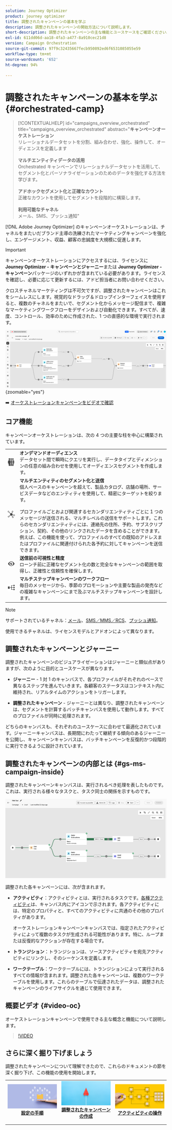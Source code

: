 ```yaml
---
solution: Journey Optimizer
product: journey optimizer
title: 調整されたキャンペーンの基本を学ぶ
description: 調整されたキャンペーンの開始方法について説明します。
short-description: 調整されたキャンペーンの主な機能とユースケースをご確認ください。
exl-id: 611dd06d-aa18-4fa3-a477-8a910cec21d8
version: Campaign Orchestration
source-git-commit: 97f9c32435667fecb950892ed6f6531085055e59
workflow-type: tm+mt
source-wordcount: '652'
ht-degree: 94%

---
```



# 調整されたキャンペーンの基本を学ぶ {#orchestrated-camp}

>[!CONTEXTUALHELP]
>id="campaigns_overview_orchestrated"
>title="campaigns_overview_orchestrated"
>abstract="<b>キャンペーンオーケストレーション</b><br/>リレーショナルデータセットを分割、組み合わせ、強化、操作して、オーディエンスを定義します<br/><br/> <b> マルチエンティティデータの活用 </b><br/>Orchestrated キャンペーンでリレーショナルデータセットを活用して、セグメント化とパーソナライゼーションのためのデータを強化する方法を学びます。<br/><br/><b> アドホックセグメント化と正確なカウント </b><br/> 正確なカウントを使用してセグメントを段階的に構築します。<br/><br/><b> 利用可能なチャネル </b><br/> メール、SMS、プッシュ通知"

[!DNL Adobe Journey Optimizer] のキャンペーンオーケストレーションは、チャネルをまたいだブランド主導の洗練されたマーケティングキャンペーンを強化し、エンゲージメント、収益、顧客の忠誠度を大規模に促進します。

>[!IMPORTANT]
>
>キャンペーンオーケストレーションにアクセスするには、ライセンスに **Journey Optimizer - キャンペーンとジャーニー**&#x200B;または **Journey Optimizer - キャンペーン**&#x200B;パッケージのいずれかが含まれている必要があります。ライセンスを確認し、必要に応じて更新するには、アドビ担当者にお問い合わせください。

クロスチャネルマーケティングは不可欠ですが、調整されたキャンペーンはこれをシームレスにします。視覚的なドラッグ＆ドロップインターフェイスを使用すると、複数のチャネルをまたいで、セグメント化からメッセージ配信まで、複雑なマーケティングワークフローをデザインおよび自動化できます。すべてが、速度、コントロール、効率のために作成された、1 つの直感的な環境で実行されます。

![](assets/canvas-example-diagram.png){zoomable="yes"}

➡️ [オーケストレーションキャンペーンをビデオで確認](#video-oc)

## コア機能

キャンペーンオーケストレーションは、次の 4 つの主要な柱を中心に構築されています。

<table style="table-layout:auto">
<tr style="border: 0;">
<td><img alt="オンデマンドオーディエンス" src="assets/do-not-localize/icon-audience.svg" width="150px"></a></td><td><b>オンデマンドオーディエンス</b><br/>データセット間で瞬時にクエリを実行し、データタイプとディメンションの任意の組み合わせを使用してオーディエンスセグメントを作成します。</td></tr>
<tr style="border: 0;">
<td><img alt="マルチエンティティのセグメント化と送信" src="assets/do-not-localize/icon-entity.svg" width="150px"></a></td><td><b>マルチエンティティのセグメント化と送信</b><br/>個人ベースのキャンペーンを超えて、製品カタログ、店舗の場所、サービスデータなどのエンティティを使用して、精密にターゲットを絞ります。<br/><br/>
プロファイルごとおよび関連するセカンダリエンティティごとに 1 つのメッセージが送信される、マルチレベルの送信をサポートします。これらのセカンダリエンティティには、連絡先の住所、予約、サブスクリプション、契約、その他のリンクされたデータを含めることができます。例えば、この機能を使って、プロファイルのすべての既知のアドレスまたはプロファイルに関連付けられた各予約に対してキャンペーンを送信できます。</td></tr>
<tr style="border: 0;">
<td><img alt="送信前の可視性と精度" src="assets/do-not-localize/icon-visibility.svg" width="150px"></a></td><td><b>送信前の可視性と精度</b><br/>ローンチ前に正確なセグメント化の数と完全なキャンペーンの範囲を取得し、正確性と信頼性を確保します。</td></tr>
<tr style="border: 0;">
<td><img alt="マルチステップキャンペーンのワークフロー" src="assets/do-not-localize/icon-multistep.svg" width="150px"></a></td><td><b>マルチステップキャンペーンのワークフロー</b><br/>毎日のメッセージから、季節のプロモーションや主要な製品の発売などの複雑なキャンペーンにまで及ぶマルチステップキャンペーンを設計します。</td></tr>
</table>


>[!NOTE]
>
>サポートされているチャネル：[メール](../email/get-started-email.md)、[SMS／MMS／RCS](../sms/get-started-sms.md)、[プッシュ通知](../push/get-started-push.md)。
>
>使用できるチャネルは、ライセンスモデルとアドオンによって異なります。

## 調整されたキャンペーンとジャーニー

調整されたキャンペーンのビジュアライゼーションはジャーニーと類似点がありますが、次のように目的とユースケースが異なります。

* **ジャーニー** - 1 対 1 のキャンバスで、各プロファイルがそれぞれのペースで異なるステップを進んでいきます。各顧客のステータスはコンテキスト内に維持され、リアルタイムのアクションをトリガーします。

* **調整されたキャンペーン** - ジャーニーとは異なり、調整されたキャンペーンは、セグメントを計算するバッチキャンバスを使用して動作します。すべてのプロファイルが同時に処理されます。

どちらのキャンバスも、それぞれのユースケースに合わせて最適化されています。ジャーニーキャンバスは、長期間にわたって継続する傾向のあるジャーニーを公開し、キャンペーンキャンバスは、バッチキャンペーンを反復的かつ段階的に実行できるように設計されています。

## 調整されたキャンペーンの内部とは {#gs-ms-campaign-inside}

調整されたキャンペーンキャンバスは、実行されるべき処理を表したものです。これは、実行される様々なタスクと、タスク同士の関係を示すものです。

![調整されたキャンペーンキャンバスを示す画像](assets/canvas-example.png)

調整された各キャンペーンには、次が含まれます。

* **アクティビティ**：アクティビティとは、実行されるタスクです。[各種アクティビティ](activities/about-activities.md)は、キャンバス内にアイコンで示されます。各アクティビティには、特定のプロパティと、すべてのアクティビティに共通のその他のプロパティがあります。

  オーケストレーションキャンペーンキャンバスでは、指定されたアクティビティによって複数のタスクが生成される可能性があります。特に、ループまたは反復的なアクションが存在する場合です。

* **トランジション**：トランジションは、ソースアクティビティを宛先アクティビティにリンクし、そのシーケンスを定義します。

* **ワークテーブル**：ワークテーブルには、トランジションによって実行されるすべての情報が含まれます。調整された各キャンペーンは、複数のワークテーブルを使用します。これらのテーブルで伝達されたデータは、調整されたキャンペーンのライフサイクルを通じて使用できます。


## 概要ビデオ {#video-oc}

オーケストレーションキャンペーンで使用できる主な概念と機能について説明します。


>[!VIDEO](https://video.tv.adobe.com/v/3471538/?learn=on&enablevpops)


## さらに深く掘り下げましょう

調整されたキャンペーンについて理解できたので、これらのドキュメントの節を深く掘り下げ、この機能の使用を開始します。

<table><tr style="border: 0; text-align: center;">
<td>
<a href="gs-campaign-creation.md">
<img alt="キャンペーンへのアクセスと管理" src="assets/do-not-localize/workflow-access.jpeg">
</a>
<div>
<a href="gs-campaign-creation.md"><strong>設定の手順</strong></a>
</div>
<p>
</td>
<td>
<a href="create-orchestrated-campaign.md">
<img alt="リード" src="assets/do-not-localize/workflow-create.jpeg">
</a>
<div><a href="create-orchestrated-campaign.md"><strong>調整されたキャンペーンの作成</strong>
</div>
<p>
</td>
<td>
<a href="activities/about-activities.md">
<img alt="低頻度" src="assets/do-not-localize/workflow-activities.jpeg">
</a>
<div>
<a href="activities/about-activities.md"><strong>アクティビティの操作</strong></a>
</div>
<p></td>
</tr></table>
